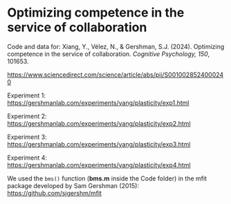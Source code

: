 # Optimizing competence in the service of collaboration

Code and data for: Xiang, Y., Vélez, N., & Gershman, S.J. (2024). Optimizing competence in the service of collaboration. _Cognitive Psychology, 150_, 101653.

https://www.sciencedirect.com/science/article/abs/pii/S0010028524000240

Experiment 1: https://gershmanlab.com/experiments/yang/plasticity/exp1.html 

Experiment 2: https://gershmanlab.com/experiments/yang/plasticity/exp2.html 

Experiment 3: https://gershmanlab.com/experiments/yang/plasticity/exp3.html 

Experiment 4: https://gershmanlab.com/experiments/yang/plasticity/exp4.html 

We used the `bms()` function (**bms.m** inside the Code folder) in the mfit package developed by Sam Gershman (2015): https://github.com/sjgershm/mfit

